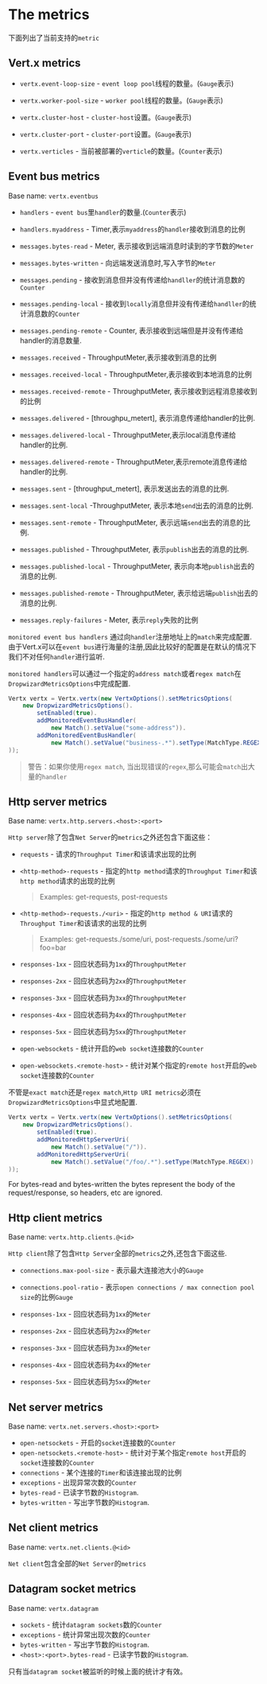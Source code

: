 # The metrics
下面列出了当前支持的`metric`

## Vert.x metrics

* `vertx.event-loop-size` - `event loop pool`线程的数量。(`Gauge`表示)

* `vertx.worker-pool-size` - `worker pool`线程的数量。(`Gauge`表示)

* `vertx.cluster-host` - `cluster-host`设置。(`Gauge`表示)

* `vertx.cluster-port` - `cluster-port`设置。(`Gauge`表示)

* `vertx.verticles` - 当前被部署的`verticle`的数量。(`Counter`表示)

## Event bus metrics
Base name: `vertx.eventbus`

* `handlers` - `event bus`里`handler`的数量.(`Counter`表示) 

* `handlers.myaddress` - Timer,表示`myaddress`的`handler`接收到消息的比例

* `messages.bytes-read` - Meter, 表示接收到远端消息时读到的字节数的`Meter` 

* `messages.bytes-written` - 向远端发送消息时,写入字节的`Meter`

* `messages.pending` - 接收到消息但并没有传递给`handller`的统计消息数的`Counter`

* `messages.pending-local` - 接收到`locally`消息但并没有传递给`handller`的统计消息数的`Counter`

* `messages.pending-remote` - Counter, 表示接收到远端但是并没有传递给handler的消息数量. 

* `messages.received` - ThroughputMeter,表示接收到消息的比例 

* `messages.received-local` - ThroughputMeter,表示接收到本地消息的比例 

* `messages.received-remote` - ThroughputMeter, 表示接收到远程消息接收到的比例 

* `messages.delivered` - [throughpu_metert], 表示消息传递给handler的比例. 

* `messages.delivered-local` - ThroughputMeter,表示local消息传递给handler的比例.

* `messages.delivered-remote` - ThroughputMeter,表示remote消息传递给handler的比例.

* `messages.sent` - [throughput_metert], 表示发送出去的消息的比例. 

* `messages.sent-local` -ThroughputMeter, 表示本地`send`出去的消息的比例. 

* `messages.sent-remote` - ThroughputMeter, 表示远端`send`出去的消息的比例. 

* `messages.published` - ThroughputMeter, 表示`publish`出去的消息的比例. 

* `messages.published-local` - ThroughputMeter, 表示向本地`publish`出去的消息的比例.

* `messages.published-remote` - ThroughputMeter, 表示给远端`publish`出去的消息的比例. 

* `messages.reply-failures` - Meter, 表示`reply`失败的比例

`monitored event bus handlers` 通过向`handler`注册地址上的`match`来完成配置. 由于Vert.x可以在`event bus`进行海量的注册,因此比较好的配置是在默认的情况下我们不对任何`handler`进行监听.

`monitored handlers`可以通过一个指定的`address match`或者`regex match`在`DropwizardMetricsOptions`中完成配置.
```java
Vertx vertx = Vertx.vertx(new VertxOptions().setMetricsOptions(
    new DropwizardMetricsOptions().
        setEnabled(true).
        addMonitoredEventBusHandler(
            new Match().setValue("some-address")).
        addMonitoredEventBusHandler(
            new Match().setValue("business-.*").setType(MatchType.REGEX))
));
```
> 警告：如果你使用`regex match`, 当出现错误的`regex`,那么可能会`match`出大量的`handler`

## Http server metrics
Base name: `vertx.http.servers.<host>:<port>`

`Http server`除了包含`Net Server`的`metrics`之外还包含下面这些：

* `requests` - 请求的`Throughput Timer`和该请求出现的比例

* `<http-method>-requests` - 指定的`http method`请求的`Throughput Timer`和该`http method`请求的出现的比例

    > Examples: get-requests, post-requests

* `<http-method>-requests./<uri>` - 指定的`http method & URI`请求的`Throughput Timer`和该请求的出现的比例

    > Examples: get-requests./some/uri, post-requests./some/uri?foo=bar

* `responses-1xx` - 回应状态码为`1xx`的`ThroughputMeter` 

* `responses-2xx` - 回应状态码为`2xx`的`ThroughputMeter`

* `responses-3xx` - 回应状态码为`3xx`的`ThroughputMeter`

* `responses-4xx` - 回应状态码为`4xx`的`ThroughputMeter`

* `responses-5xx` - 回应状态码为`5xx`的`ThroughputMeter`

* `open-websockets` - 统计开启的`web socket`连接数的`Counter`

* `open-websockets.<remote-host>` - 统计对某个指定的`remote host`开启的`web socket`连接数的`Counter`

不管是`exact match`还是`regex match`,`Http URI metrics`必须在`DropwizardMetricsOptions`中显式地配置.
```java
Vertx vertx = Vertx.vertx(new VertxOptions().setMetricsOptions(
    new DropwizardMetricsOptions().
        setEnabled(true).
        addMonitoredHttpServerUri(
            new Match().setValue("/")).
        addMonitoredHttpServerUri(
            new Match().setValue("/foo/.*").setType(MatchType.REGEX))
));
```
For bytes-read and bytes-written the bytes represent the body of the request/response, so headers, etc are ignored.

## Http client metrics
Base name: `vertx.http.clients.@<id>`

`Http client`除了包含`Http Server`全部的`metrics`之外,还包含下面这些.

* `connections.max-pool-size` - 表示最大连接池大小的`Gauge`

* `connections.pool-ratio` - 表示`open connections / max connection pool size`的比例`Gauge`
* `responses-1xx` - 回应状态码为`1xx`的`Meter` 
* `responses-2xx` - 回应状态码为`2xx`的`Meter`
* `responses-3xx` - 回应状态码为`3xx`的`Meter`
* `responses-4xx` - 回应状态码为`4xx`的`Meter`
* `responses-5xx` - 回应状态码为`5xx`的`Meter`

## Net server metrics
Base name: `vertx.net.servers.<host>:<port>`

* `open-netsockets` - 开启的`socket`连接数的`Counter`
* `open-netsockets.<remote-host>` - 统计对于某个指定`remote host`开启的`socket`连接数的`Counter`
* `connections` - 某个连接的`Timer`和该连接出现的比例
* `exceptions` - 出现异常次数的`Counter`
* `bytes-read` - 已读字节数的`Histogram`.
* `bytes-written` - 写出字节数的`Histogram`.

## Net client metrics
Base name: `vertx.net.clients.@<id>`

`Net client`包含全部的`Net Server`的`metrics`

## Datagram socket metrics
Base name: `vertx.datagram`

* `sockets` - 统计`datagram sockets`数的`Counter`
* `exceptions` - 统计异常出现次数的`Counter`
* `bytes-written` - 写出字节数的`Histogram`.
* `<host>:<port>.bytes-read` - 已读字节数的`Histogram`.

只有当`datagram socket`被监听的时候上面的统计才有效。